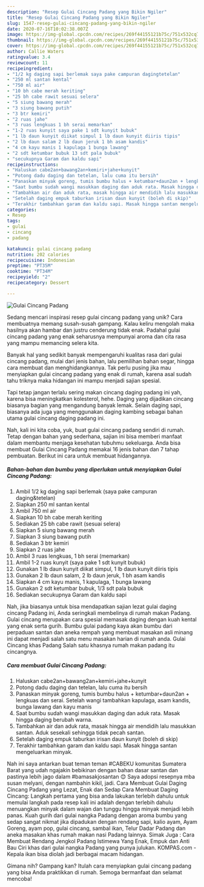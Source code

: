 ```yaml
---
description: "Resep Gulai Cincang Padang yang Bikin Ngiler"
title: "Resep Gulai Cincang Padang yang Bikin Ngiler"
slug: 1547-resep-gulai-cincang-padang-yang-bikin-ngiler
date: 2020-07-16T10:02:38.007Z
image: https://img-global.cpcdn.com/recipes/269f44155121b75c/751x532cq70/gulai-cincang-padang-foto-resep-utama.jpg
thumbnail: https://img-global.cpcdn.com/recipes/269f44155121b75c/751x532cq70/gulai-cincang-padang-foto-resep-utama.jpg
cover: https://img-global.cpcdn.com/recipes/269f44155121b75c/751x532cq70/gulai-cincang-padang-foto-resep-utama.jpg
author: Callie Waters
ratingvalue: 3.4
reviewcount: 11
recipeingredient:
- "1/2 kg daging sapi berlemak saya pake campuran dagingtetelan"
- "250 ml santan kental"
- "750 ml air"
- "10 bh cabe merah keriting"
- "25 bh cabe rawit sesuai selera"
- "5 siung bawang merah"
- "3 siung bawang putih"
- "3 btr kemiri"
- "2 ruas jahe"
- "3 ruas lengkuas 1 bh serai memarkan"
- "1-2 ruas kunyit saya pake 1 sdt kunyit bubuk"
- "1 lb daun kunyit diikat simpul 1 lb daun kunyit diiris tipis"
- "2 lb daun salam 2 lb daun jeruk 1 bh asam kandis"
- "4 cm kayu manis 1 kapulaga 1 bunga lawang"
- "2 sdt ketumbar bubuk 13 sdt pala bubuk"
- "secukupnya Garam dan kaldu sapi"
recipeinstructions:
- "Haluskan cabe2an+bawang2an+kemiri+jahe+kunyit"
- "Potong dadu daging dan tetelan, lalu cuma itu bersih"
- "Panaskan minyak goreng, tumis bumbu halus + ketumbar+daun2an + lengkuas dan serai. Setelah wangi tambahkan kapulaga, asam kandis, bunga lawang dan kayu manis"
- "Saat bumbu sudah wangi masukkan daging dan aduk rata. Masak hingga daging berubah warna."
- "Tambahkan air dan aduk rata, masak hingga air mendidih lalu masukkan santan. Aduk sesekali sehingga tidak pecah santan."
- "Setelah daging empuk taburkan irisan daun kunyit (boleh di skip)"
- "Terakhir tambahkan garam dan kaldu sapi. Masak hingga santan mengeluarkan minyak."
categories:
- Resep
tags:
- gulai
- cincang
- padang

katakunci: gulai cincang padang 
nutrition: 202 calories
recipecuisine: Indonesian
preptime: "PT35M"
cooktime: "PT34M"
recipeyield: "2"
recipecategory: Dessert

---
```



![Gulai Cincang Padang](https://img-global.cpcdn.com/recipes/269f44155121b75c/751x532cq70/gulai-cincang-padang-foto-resep-utama.jpg)

Sedang mencari inspirasi resep gulai cincang padang yang unik? Cara membuatnya memang susah-susah gampang. Kalau keliru mengolah maka hasilnya akan hambar dan justru cenderung tidak enak. Padahal gulai cincang padang yang enak seharusnya mempunyai aroma dan cita rasa yang mampu memancing selera kita.

Banyak hal yang sedikit banyak mempengaruhi kualitas rasa dari gulai cincang padang, mulai dari jenis bahan, lalu pemilihan bahan segar, hingga cara membuat dan menghidangkannya. Tak perlu pusing jika mau menyiapkan gulai cincang padang yang enak di rumah, karena asal sudah tahu triknya maka hidangan ini mampu menjadi sajian spesial.

Tapi tetap jangan terlalu sering makan cincang daging padang ini yah, karena bisa meningkatkan kolesterol, hehe. Daging yang dijadikan cincang biasanya bagian yang mengandung banyak lemak. Selain daging sapi, biasanya ada juga yang menggunakan daging kambing sebagai bahan utama gulai cincang daging padang ini.


Nah, kali ini kita coba, yuk, buat gulai cincang padang sendiri di rumah. Tetap dengan bahan yang sederhana, sajian ini bisa memberi manfaat dalam membantu menjaga kesehatan tubuhmu sekeluarga. Anda bisa membuat Gulai Cincang Padang memakai 16 jenis bahan dan 7 tahap pembuatan. Berikut ini cara untuk membuat hidangannya.

<!--inarticleads1-->

##### Bahan-bahan dan bumbu yang diperlukan untuk menyiapkan Gulai Cincang Padang:

1. Ambil 1/2 kg daging sapi berlemak (saya pake campuran daging&amp;tetelan)
1. Siapkan 250 ml santan kental
1. Ambil 750 ml air
1. Siapkan 10 bh cabe merah keriting
1. Sediakan 25 bh cabe rawit (sesuai selera)
1. Siapkan 5 siung bawang merah
1. Siapkan 3 siung bawang putih
1. Sediakan 3 btr kemiri
1. Siapkan 2 ruas jahe
1. Ambil 3 ruas lengkuas, 1 bh serai (memarkan)
1. Ambil 1-2 ruas kunyit (saya pake 1 sdt kunyit bubuk)
1. Gunakan 1 lb daun kunyit diikat simpul, 1 lb daun kunyit diiris tipis
1. Gunakan 2 lb daun salam, 2 lb daun jeruk, 1 bh asam kandis
1. Siapkan 4 cm kayu manis, 1 kapulaga, 1 bunga lawang
1. Gunakan 2 sdt ketumbar bubuk, 1/3 sdt pala bubuk
1. Sediakan secukupnya Garam dan kaldu sapi


Nah, jika biasanya untuk bisa mendapatkan sajian lezat gulai daging cincang Padang ini, Anda seringkali membelinya di rumah makan Padang. Gulai cincang merupakan cara spesial memasak daging dengan kuah kental yang enak serta gurih. Bumbu gulai padang kaya akan bumbu dari perpaduan santan dan aneka rempah yang membuat masakan asli minang ini dapat menjadi salah satu menu masakan harian di rumah anda. Gulai Cincang khas Padang Salah satu khasnya rumah makan padang itu cincangnya. 

<!--inarticleads2-->

##### Cara membuat Gulai Cincang Padang:

1. Haluskan cabe2an+bawang2an+kemiri+jahe+kunyit
1. Potong dadu daging dan tetelan, lalu cuma itu bersih
1. Panaskan minyak goreng, tumis bumbu halus + ketumbar+daun2an + lengkuas dan serai. Setelah wangi tambahkan kapulaga, asam kandis, bunga lawang dan kayu manis
1. Saat bumbu sudah wangi masukkan daging dan aduk rata. Masak hingga daging berubah warna.
1. Tambahkan air dan aduk rata, masak hingga air mendidih lalu masukkan santan. Aduk sesekali sehingga tidak pecah santan.
1. Setelah daging empuk taburkan irisan daun kunyit (boleh di skip)
1. Terakhir tambahkan garam dan kaldu sapi. Masak hingga santan mengeluarkan minyak.


Nah ini saya antarkan buat teman teman #CABEKU komunitas Sumatera Barat yang udah ngajakin bebikinan dengan bahan dasar santan dan pastinya lebih jago dalam #bamasakjosantan 😊 Saya adopsi resepnya mba susan melyani, dengan nambahin kikil, jadi. Cara Membuat Gulai Daging Cincang Padang yang Lezat, Enak dan Sedap Cara Membuat Daging Cincang: Langkah pertama yang bisa anda lakukan terlebih dahulu untuk memulai langkah pada resep kali ini adalah dengan terlebih dahulu menuangkan minyak dalam wajan dan tunggu hingga minyak menjadi lebih panas. Kuah gurih dari gulai nangka Padang dengan aroma bumbu yang sedap sangat nikmat jika dipadukan dengan rendang sapi, kalio ayam, Ayam Goreng, ayam pop, gulai cincang, sambal ikan, Telur Dadar Padang dan aneka masakan khas rumah makan nasi Padang lainnya. Simak Juga : Cara Membuat Rendang Jengkol Padang Istimewa Yang Enak, Empuk dan Anti Bau Ciri khas dari gulai nangka Padang yang punya julukan. KOMPAS.com - Kepala ikan bisa diolah jadi berbagai macam hidangan. 

Gimana nih? Gampang kan? Itulah cara menyiapkan gulai cincang padang yang bisa Anda praktikkan di rumah. Semoga bermanfaat dan selamat mencoba!
